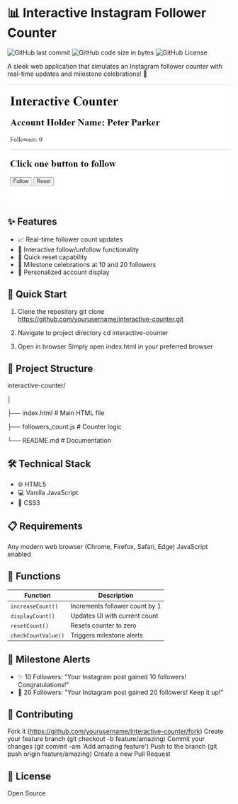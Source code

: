 # 📊 Interactive Instagram Follower Counter

![GitHub last commit](https://img.shields.io/badge/last%20commit-2024-green)
![GitHub code size in bytes](https://img.shields.io/badge/code%20size-1.2KB-blue)
![GitHub License](https://img.shields.io/badge/license-MIT-yellow)

A sleek web application that simulates an Instagram follower counter with real-time updates and milestone celebrations! 🎉

<p align="center">
  <img src="https://github.com/JimLucas95338/Interactive-Counter-js-/blob/main/Screenshot%202024-10-30%20112600.png" alt="Interactive Counter Screenshot" width="800"/>
</p>

## ✨ Features

- 📈 Real-time follower count updates
- 🎯 Interactive follow/unfollow functionality
- 🔄 Quick reset capability
- 🎊 Milestone celebrations at 10 and 20 followers
- 👤 Personalized account display

## 🚀 Quick Start

1. Clone the repository
git clone https://github.com/yourusername/interactive-counter.git

2. Navigate to project directory
cd interactive-counter

3. Open in browser
Simply open index.html in your preferred browser

## 📁 Project Structure

interactive-counter/

│

├── index.html          # Main HTML file

├── followers_count.js  # Counter logic

└── README.md          # Documentation

## 🛠️ Technical Stack

- 🌐 HTML5
- 💻 Vanilla JavaScript
- 🎨 CSS3

## 📋 Requirements

Any modern web browser (Chrome, Firefox, Safari, Edge)
JavaScript enabled

## 🔧 Functions

| Function | Description |
|----------|-------------|
| `increaseCount()` | Increments follower count by 1 |
| `displayCount()` | Updates UI with current count |
| `resetCount()` | Resets counter to zero |
| `checkCountValue()` | Triggers milestone alerts |

## 🎯 Milestone Alerts

- ✨ 10 Followers: "Your Instagram post gained 10 followers! Congratulations!"
- 🌟 20 Followers: "Your Instagram post gained 20 followers! Keep it up!"

## 🤝 Contributing

Fork it (https://github.com/yourusername/interactive-counter/fork)
Create your feature branch (git checkout -b feature/amazing)
Commit your changes (git commit -am 'Add amazing feature')
Push to the branch (git push origin feature/amazing)
Create a new Pull Request

## 📜 License
Open Source
